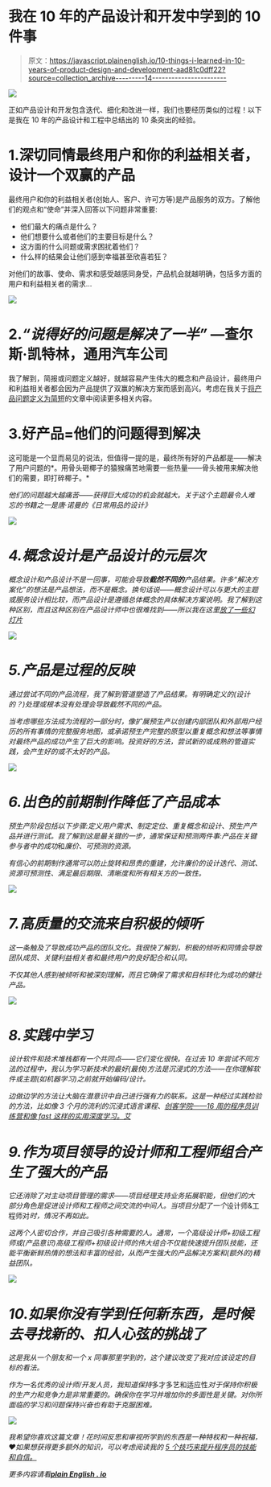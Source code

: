 # 我在 10 年的产品设计和开发中学到的 10 件事

> 原文：<https://javascript.plainenglish.io/10-things-i-learned-in-10-years-of-product-design-and-development-aad81c0dff22?source=collection_archive---------14----------------------->

![](img/e640ee490dc5e7fb0d09ca34cb79d84a.png)

正如产品设计和开发包含迭代、细化和改进一样，我们也要经历类似的过程！以下是我在 10 年的产品设计和工程中总结出的 10 条突出的经验。

# 1.深切同情最终用户和你的利益相关者，设计一个双赢的产品

最终用户和你的利益相关者(创始人、客户、许可方等)是产品服务的双方。了解他们的观点和“使命”并深入回答以下问题非常重要:

*   他们最大的痛点是什么？
*   他们想要什么或者他们的主要目标是什么？
*   这方面的什么问题或需求困扰着他们？
*   什么样的结果会让他们感到幸福甚至欣喜若狂？

对他们的故事、使命、需求和感受越感同身受，产品机会就越明确，包括多方面的用户和利益相关者的需求…

![](img/f0d4604f475127b77f330572a974761b.png)

# 2.*“说得好的问题是解决了一半”* —查尔斯·凯特林，通用汽车公司

我了解到，简报或问题定义越好，就越容易产生伟大的概念和产品设计，最终用户和利益相关者都会因为产品提供了双赢的解决方案而感到高兴。考虑在我关于[将产品问题定义为简短](https://klpdjolanta.medium.com/what-is-a-product-brief-artefact-a71df6acd969)的文章中阅读更多相关内容。

# 3.好产品=他们的问题得到解决

这可能是一个显而易见的说法，但值得一提的是，最终所有好的产品都是——解决了用户问题的*。用骨头砸椰子的猿猴痛苦地需要一些热量——骨头被用来解决他们的需要，即打碎椰子。*

*他们的问题越大越痛苦——获得巨大成功的机会就越大。关于这个主题最令人难忘的书籍之一是唐·诺曼的《日常用品的设计》*

*![](img/ce2896fdcf3788101aa89ef54e5b4d65.png)*

# *4.概念设计是产品设计的元层次*

*概念设计和产品设计不是一回事，可能会导致**截然不同的**产品结果。许多“解决方案化”的想法是产品想法，而不是概念。换句话说——概念设计可以与更大的主题或服务设计相比较，而产品设计是遵循总体概念的具体解决方案说明。我了解到这种区别，而且这种区别在产品设计师中也很难找到——所以我在这里[放了一些幻灯片](https://slides.com/jolantajasiulion/product-pipeline)*

*![](img/7742b0283b5512b2ebf1cfc0af119f52.png)*

# *5.产品是过程的反映*

*通过尝试不同的产品流程，我了解到管道塑造了产品结果。有明确定义的(设计的？)处理或根本没有处理会导致截然不同的产品。*

*当考虑哪些方法成为流程的一部分时，像扩展预生产以创建内部团队和外部用户经历的所有事情的完整服务地图，或承诺预生产完整的原型以重复概念和想法等事情对最终产品的成功产生了巨大的影响。投资好的方法，尝试新的或成熟的管道实践，会产生好的或不太好的产品。*

*![](img/224319972912c73786be4323010be27f.png)*

# *6.出色的前期制作降低了产品成本*

*预生产阶段包括以下步骤:定义用户需求、制定定位、重复概念和设计、预生产产品并进行测试。我了解到这是最关键的一步，通常保证和预测两件事:产品在关键参与者中的成功*和*廉价、可预测的资源。*

*有信心的前期制作通常可以防止旋转和昂贵的重建，允许廉价的设计迭代、测试、资源可预测性、满足最后期限、清晰度和所有相关方的一致性。*

*![](img/a7e6f3529f3ab774e719edf7c8e4e517.png)*

# *7.高质量的交流来自积极的倾听*

*这一条触及了导致成功产品的团队文化。我很快了解到，积极的倾听和同情会导致团队成员、关键利益相关者和最终用户的良好配合和认同。*

*不仅其他人感到被倾听和被深刻理解，而且它确保了需求和目标转化为成功的健壮产品。*

*![](img/5daaec62673406ef9bfba1d3e1d44be0.png)*

# *8.实践中学习*

*设计软件和技术堆栈都有一个共同点——它们变化很快。在过去 10 年尝试不同方法的过程中，我认为学习新技术的最好(最快)方法是沉浸式的方法——在你理解软件或主题(如机器学习)之前就开始编码/设计。*

*边做边学的方法让大脑在潜意识中自己进行强有力的联系。这是一种经过实践检验的方法，比如像 3 个月的流利的沉浸式语言课程、[创客学院——16 周的程序员训练营和](https://makers.tech/)[像 fast 这样的实用深度学习。艾](https://www.fast.ai/)*

# *9.作为项目领导的设计师和工程师组合产生了强大的产品*

*它还消除了对主动项目管理的需求——项目经理支持业务拓展职能，但他们的大部分角色是促进设计师和工程师之间交流的中间人。当项目分配了一个*设计师&工程师对*时，情况不再如此。*

*这两个人密切合作，并自己吸引各种需要的人。通常，一个高级设计师+初级工程师或(产品意识)高级工程师+初级设计师的伟大组合不仅能快速提升团队技能，还能平衡新鲜热情的想法和丰富的经验，从而产生强大的产品解决方案和(额外的)精益团队。*

*![](img/4e66e9b448490f702d292385472a14c6.png)*

# *10.如果你没有学到任何新东西，是时候去寻找新的、扣人心弦的挑战了*

*这是我从一个朋友和一个 x 同事那里学到的，这个建议改变了我对应该设定的目标的看法。*

*作为一名优秀的设计师/开发人员，我知道保持*多才多艺和适应性*对于保持你积极的生产力和竞争力是非常重要的。确保你在学习并增加你的多面性是关键。对你所面临的学习和问题保持兴奋也有助于克服困难。*

*![](img/ab46fb32a5d61fe73f0a3facf004766f.png)*

*我希望你喜欢这篇文章！花时间反思和审视所学到的东西是一种特权和一种祝福，♥️如果想获得更多额外的知识，可以考虑阅读我的 [5 个技巧来提升程序员的技能和自信。](https://klpdjolanta.medium.com/5-tips-to-boost-your-confidence-skill-as-a-programmer-illustrated-using-lego-6a3da50f9ba6)*

**更多内容请看*[***plain English . io***](http://plainenglish.io)*